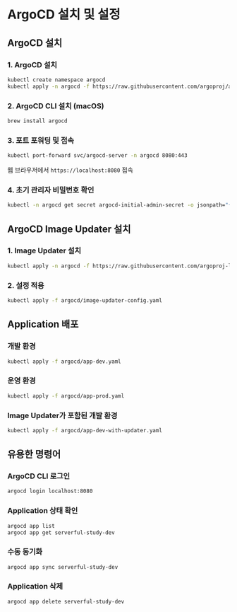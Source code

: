 # ArgoCD 설치 및 설정

## ArgoCD 설치

### 1. ArgoCD 설치
```bash
kubectl create namespace argocd
kubectl apply -n argocd -f https://raw.githubusercontent.com/argoproj/argo-cd/stable/manifests/install.yaml
```

### 2. ArgoCD CLI 설치 (macOS)
```bash
brew install argocd
```

### 3. 포트 포워딩 및 접속
```bash
kubectl port-forward svc/argocd-server -n argocd 8080:443
```

웹 브라우저에서 `https://localhost:8080` 접속

### 4. 초기 관리자 비밀번호 확인
```bash
kubectl -n argocd get secret argocd-initial-admin-secret -o jsonpath="{.data.password}" | base64 -d
```

## ArgoCD Image Updater 설치

### 1. Image Updater 설치
```bash
kubectl apply -n argocd -f https://raw.githubusercontent.com/argoproj-labs/argocd-image-updater/stable/manifests/install.yaml
```

### 2. 설정 적용
```bash
kubectl apply -f argocd/image-updater-config.yaml
```

## Application 배포

### 개발 환경
```bash
kubectl apply -f argocd/app-dev.yaml
```

### 운영 환경
```bash
kubectl apply -f argocd/app-prod.yaml
```

### Image Updater가 포함된 개발 환경
```bash
kubectl apply -f argocd/app-dev-with-updater.yaml
```

## 유용한 명령어

### ArgoCD CLI 로그인
```bash
argocd login localhost:8080
```

### Application 상태 확인
```bash
argocd app list
argocd app get serverful-study-dev
```

### 수동 동기화
```bash
argocd app sync serverful-study-dev
```

### Application 삭제
```bash
argocd app delete serverful-study-dev
```
